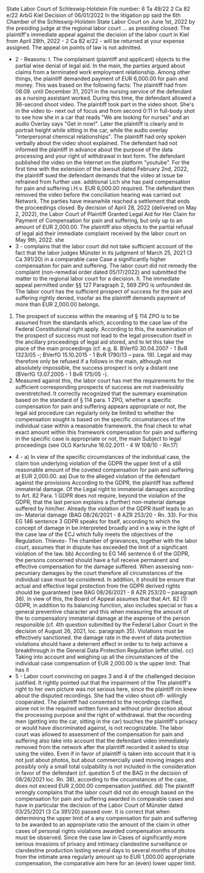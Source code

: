 State Labor Court of Schleswig-Holstein
File number: 6 Ta 49/22
2 Ca 82 e/22 ArbG Kiel
Decision of 06/01/2022
In the litigation
pp
said the 6th Chamber of the Schleswig-Holstein State Labor Court on June 1st, 2022
by the presiding judge at the regional labor court ... as presiding
closed:
The plaintiff's immediate appeal against the decision of the labor
court in Kiel from April 28th, 2022 - 2 Ca 82 e/22 - will be returned at your expense
assigned.
The appeal on points of law is not admitted.
- 2 -
Reasons:
I. The complainant (plaintiff and applicant) objects to the partial
wise denial of legal aid.
In the main, the parties argued about claims from a terminated work
employment relationship. Among other things, the plaintiff demanded payment of EUR 6,000.00 for pain and
money. This was based on the following facts:
The plaintiff had from 08.09. until December 31, 2021 in the nursing service of the defendant as a nursing
assistant worked. During this time, the defendant allowed a 36-second
shoot video. The plaintiff took part in the video shoot. She's in the video to-
next out of focus and from second 0:11 in full-body shot to see how she in
a car that reads "We are looking for nurses" and an audio
Overlay says "Get in now!". Later the plaintiff is clearly and in portrait
height while sitting in the car, while the audio overlay "interpersonal
chemical relationships". The plaintiff had only spoken verbally about the video shoot
explained. The defendant had not informed the plaintiff in advance about the purpose of the data
processing and your right of withdrawal in text form. The defendant published
the video on the Internet on the platform "youtube".
For the first time with the extension of the lawsuit dated February 2nd, 2022, the plaintiff sued the defendant
demands that the video at issue be refrained from further use. additional
Lich she has paid compensation for pain and suffering i.H.v. EUR 6,000.00 required. The defendant
then removed the video before the conciliation hearing was carried out
Network. The parties have meanwhile reached a settlement that ends the proceedings
closed.
By decision of April 28, 2022 (delivered on May 2, 2022), the Labor Court of
Plaintiff Granted Legal Aid for Her Claim for Payment of
Compensation for pain and suffering, but only up to an amount of EUR 2,000.00.
The plaintiff also objects to the partial refusal of legal aid
their immediate complaint received by the labor court on May 9th, 2022. she
- 3 -
complains that the labor court did not take sufficient account of the fact that the labor
judges Münster in its judgment of March 25, 2021 (3 Ca 391/20) in a comparable case
Case a significantly higher compensation for pain and suffering.
The labor court did not remedy the complaint (non-remedial order dated
05/17/2022) and submitted the matter to the regional labor court for a decision.
II. The immediate appeal permitted under §§ 127 Paragraph 2, 569 ZPO is unfounded
de. The labor court has the sufficient prospect of success for the pain and suffering
rightly denied, insofar as the plaintiff demands payment of more than EUR 2,000.00
belongs.
1. The prospect of success within the meaning of § 114 ZPO is to be assumed
from the standards which, according to the case law of the Federal Constitutional
right apply. According to this, the examination of the prospect of success must not lead to the
legal prosecution itself in the ancillary proceedings of legal aid
stored, and to let this take the place of the main proceedings (cf.
e.g. B. BVerfG 30.04.2007 - 1 BvR 1323/05 -; BVerfG 15.10.2015 - 1 BvR 1790/13
– para. 19). Legal aid may therefore only be refused if a
follows in the main, although not absolutely impossible, the success
prospect is only a distant one (BVerfG 13.07.2005 - 1 BvR 175/05 -).
2. Measured against this, the labor court has met the requirements for the sufficient
corresponding prospects of success are not inadmissibly overstretched. It correctly recognized
that the summary examination based on the standard of § 114 para. 1 ZPO, whether
a specific compensation for pain and suffering appears appropriate or not,
the legal aid procedure can regularly only be limited to
whether the compensation sought is based on the specific circumstances
of the individual case within a reasonable framework. the
final check to what exact amount within this framework
compensation for pain and suffering in the specific case is appropriate or not, the main
Subject to legal proceedings (see OLG Karlsruhe 16.02.2011 - 4 W 108/10 -
Rn.17)
- 4 -
a) In view of the specific circumstances of the individual case, the claim
tion underlying violation of the GDPR the upper limit of a still
reasonable amount of the coveted compensation for pain and suffering at EUR 2,000.00.
aa) Due to the alleged violation of the defendant against the provisions
According to the GDPR, the plaintiff has suffered immaterial damage. Of the
Legal right to immaterial damages according to Art. 82 Para. 1 GDPR
does not require, beyond the violation of the GDPR, that the
last person explains a (further) non-material damage suffered by him/her.
Already the violation of the GDPR itself leads to an im-
Material damage (BAG 08/26/2021 - 8 AZR 253/20 - Rn. 33). For this
EG 146 sentence 3 GDPR speaks for itself, according to which the concept of damage in
be interpreted broadly and in a way in the light of the case law of the ECJ
which fully meets the objectives of the Regulation. Thieves-
The chamber of grievances, together with the labor court, assumes that in
dispute has exceeded the limit of a significant violation of the law.
bb) According to EG 146 sentence 6 of the GDPR, the persons concerned should have a full
receive permanent and effective compensation for the damage suffered.
When assessing non-pecuniary damages by the court
therefore all circumstances of the individual case must be considered. In addition, it should be
ensure that actual and effective legal protection from the GDPR
derived rights should be guaranteed (see BAG 08/26/2021 - 8 AZR
253/20 – paragraph 36). In view of this, the Board of Appeal assumes that
that Art. 82 (1) GDPR, in addition to its balancing function, also includes special or
has a general preventive character and this when measuring the amount of the to
compensatory immaterial damage at the expense of the person responsible
(cf. 4th question submitted by the Federal Labor Court in the decision of August 26, 2021, loc.
paragraph 35). Violations must be effectively sanctioned. the damage
rate in the event of data protection violations should have a deterrent effect in order to
to help achieve a breakthrough in the General Data Protection Regulation (effet utile).
cc) Taking into account and weighing up all the circumstances of the individual case
compensation of EUR 2,000.00 is the upper limit. That has it
- 5 -
Labor court convincing on pages 3 and 4 of the challenged decision
justified. It rightly pointed out that the impairment of the
The plaintiff's right to her own picture was not serious here, since the plaintiff
rin knew about the disputed recordings. She had the video shoot off-
willingly cooperated. The plaintiff had consented to the recordings
clarified, alone not in the required written form and without prior
direction about the processing purpose and the right of withdrawal. that the recording
men (getting into the car, sitting in the car) touches the plaintiff's privacy
or would have discriminated against, is not recognizable. The labor court was allowed to
assessment of the compensation for pain and suffering also take into account that the defendant
video immediately removed from the network after the plaintiff recorded it
asked to stop using the video. Even if in favor of
plaintiff is taken into account that it is not just about photos, but about
commercially used moving images and possibly only a small
total culpability is not included in the consideration in favor of the defendant
(cf. question 5 of the BAG in the decision of 08/26/2021 loc. Rn.
38), according to the circumstances of the case, does not exceed EUR 2,000.00
compensation justified.
dd) The plaintiff wrongly complains that the labor court did not do enough
based on the compensation for pain and suffering awarded in comparable cases and
have in particular the decision of the Labor Court of Münster dated
03/25/2021 (3 Ca 391/20) passed over.
It is correct that when determining the upper limit of a
any compensation for pain and suffering to be awarded to an appropriate ratio
the amount of the claim in other cases of personal rights violations
awarded compensation amounts must be observed. Since the case law in
Cases of significantly more serious invasions of privacy and intimacy
clandestine surveillance or clandestine production lasting several days to several months
of photos from the intimate area regularly amount up to EUR 1,000.00
appropriate compensation, the comparative
aim here for an (even) lower upper limit.

